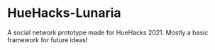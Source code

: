 # HueHacks-Lunaria

A social network prototype made for HueHacks 2021. Mostly a basic framework for future ideas!